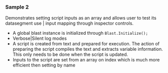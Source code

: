 ﻿### Sample 2

Demonstrates setting script inputs as an array and allows user to test its datasegment use | input mapping through inspector controls.


- A global blast instance is initialized through `Blast.Initialize();`
- Verbose|Silent log modes 
- A script is created from text and prepared for execution. The action of preparing the script compiles the text and extracts variable information. This only needs to be done when the script is updated.
- Inputs to the script are set from an array on index which is much more efficient then setting by name 

